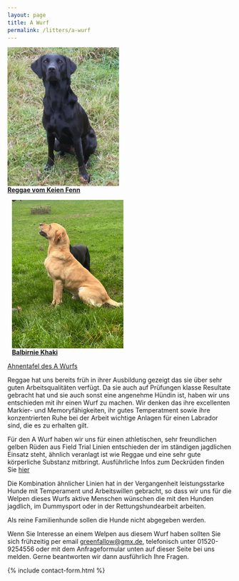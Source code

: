 ```yaml
---
layout: page
title: A Wurf
permalink: /litters/a-wurf
---
```

<div style="width: 100%; float: left;">
  <div style="float:left; margin-right: 10px;">
    <a href="/dogs/reggae.html"><img style="float:left;" src="/assets/litters/reggae-sitzt2.jpeg" width="250"></a>
    <p><strong><a href="/dogs/reggae.html"> Reggae vom Keien Fenn</a></strong></p>
  </div>
  <div style="float:left; margin-left: 10px;">
    <!--img src="/assets/litters/ruede-platzhalter.jpeg" width="270" style="float:left;"-->
    <a href="/litters/a-ruede"><img src="/assets/stud-gallery/a-stud-looking-up.jpeg" width="250" style="float:left;"></a>
    <p><strong><a href="/litters/a-ruede">Balbirnie Khaki</a></strong></p>
    
  </div>
</div>

<a href="https://www.k9data.com/pedigree.asp?ID=1287885" target="_blank">Ahnentafel des A Wurfs</a>

Reggae hat uns bereits früh in ihrer Ausbildung gezeigt das sie über sehr guten Arbeitsqualitäten verfügt. Da sie auch auf Prüfungen klasse Resultate gebracht hat und sie auch sonst eine angenehme Hündin ist, haben wir uns entschieden mit ihr einen Wurf zu machen. Wir denken das ihre excellenten Markier- und Memoryfähigkeiten, ihr gutes Temperatment sowie ihre konzentrierten Ruhe bei der Arbeit wichtige Anlagen für einen Labrador sind, die es zu erhalten gilt. 

Für den A Wurf haben wir uns für einen athletischen, sehr freundlichen gelben Rüden aus Field Trial Linien entschieden der im ständigen jagdlichen Einsatz steht, ähnlich veranlagt ist wie Reggae und eine sehr gute körperliche Substanz mitbringt. Ausführliche Infos zum Deckrüden finden Sie <a href="/litters/a-ruede.html">hier</a>

Die Kombination ähnlicher Linien hat in der Vergangenheit leistungsstarke Hunde mit Temperament und Arbeitswillen gebracht, so dass wir uns für die Welpen dieses Wurfs aktive Menschen wünschen die mit den Hunden jagdlich, im Dummysport oder in der Rettungshundearbeit arbeiten. 

Als reine Familienhunde sollen die Hunde nicht abgegeben werden.

Wenn Sie Interesse an einem Welpen aus diesem Wurf haben sollten Sie sich frühzeitig per email greenfallow@gmx.de, telefonisch unter 01520-9254556 oder mit dem Anfrageformular unten auf dieser Seite bei uns melden. Gerne beantworten wir dann ausführlich Ihre Fragen.

{% include contact-form.html %}
